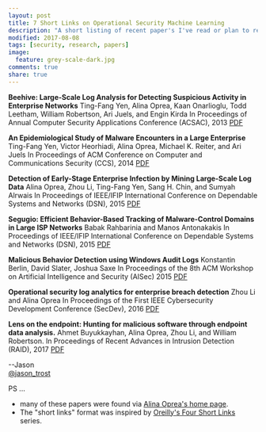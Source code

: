 ```yaml
---
layout: post
title: 7 Short Links on Operational Security Machine Learning
description: "A short listing of recent paper's I've read or plan to read on operational security machine learning"
modified: 2017-08-08
tags: [security, research, papers]
image:
  feature: grey-scale-dark.jpg
comments: true
share: true
---
```


**Beehive: Large-Scale Log Analysis for Detecting Suspicious Activity in Enterprise Networks**
Ting-Fang Yen, Alina Oprea, Kaan Onarlioglu, Todd Leetham, William Robertson, Ari Juels, and Engin Kirda 
In Proceedings of Annual Computer Security Applications Conference (ACSAC), 2013 [PDF](http://www.ccs.neu.edu/home/alina/papers/Beehive.pdf)

**An Epidemiological Study of Malware Encounters in a Large Enterprise**
Ting-Fang Yen, Victor Heorhiadi, Alina Oprea, Michael K. Reiter, and Ari Juels 
In Proceedings of ACM Conference on Computer and Communications Security (CCS), 2014 [PDF](http://www.ccs.neu.edu/home/alina/papers/InfectionDemographics.pdf)

**Detection of Early-Stage Enterprise Infection by Mining Large-Scale Log Data**
Alina Oprea, Zhou Li, Ting-Fang Yen, Sang H. Chin, and Sumyah Alrwais 
In Proceedings of IEEE/IFIP International Conference on Dependable Systems and Networks (DSN), 2015 [PDF](http://www.ccs.neu.edu/home/alina/papers/EnterpriseInfection.pdf)

**Segugio: Efficient Behavior-Based Tracking of Malware-Control Domains in Large ISP Networks**
Babak Rahbarinia and Manos Antonakakis
In Proceedings of IEEE/IFIP International Conference on Dependable Systems and Networks (DSN), 2015 [PDF](http://roberto.perdisci.com/publications/publication-files/segugio_dsn.pdf)

**Malicious Behavior Detection using Windows Audit Logs**
Konstantin Berlin, David Slater, Joshua Saxe
In Proceedings of the 8th ACM Workshop on Artificial Intelligence and Security (AISec) 2015 [PDF](https://arxiv.org/pdf/1506.04200.pdf)

**Operational security log analytics for enterprise breach detection**
Zhou Li and Alina Oprea 
In Proceedings of the First IEEE Cybersecurity Development Conference (SecDev), 2016 [PDF](http://www.ccs.neu.edu/home/alina/papers/LogAnalytics.pdf)

**Lens on the endpoint: Hunting for malicious software through endpoint data analysis.**
Ahmet Buyukkayhan, Alina Oprea, Zhou Li, and William Robertson. 
In Proceedings of Recent Advances in Intrusion Detection (RAID), 2017 [PDF](http://www.ccs.neu.edu/home/alina/papers/Endpoint.pdf)


--Jason
<br />[@jason_trost](https://twitter.com/#!/jason_trost)

PS ...
* many of these papers were found via [Alina Oprea's home page](http://www.ccs.neu.edu/home/alina/publications.html).
* The "short links" format was inspired by [Oreilly's Four Short Links](https://www.oreilly.com/feed/four-short-links) series.
